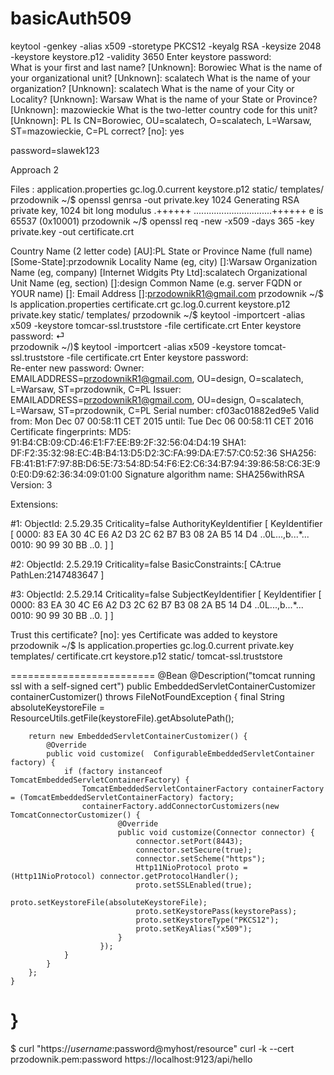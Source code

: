 # basicAuth509



 keytool -genkey -alias x509 -storetype PKCS12 -keyalg RSA -keysize 2048 -keystore keystore.p12 -validity 3650 
Enter keystore password:  
What is your first and last name?
  [Unknown]:  Borowiec
What is the name of your organizational unit?
  [Unknown]:  scalatech
What is the name of your organization?
  [Unknown]:  scalatech
What is the name of your City or Locality?
  [Unknown]:  Warsaw
What is the name of your State or Province?
  [Unknown]:  mazowieckie
What is the two-letter country code for this unit?
  [Unknown]:  PL
Is CN=Borowiec, OU=scalatech, O=scalatech, L=Warsaw, ST=mazowieckie, C=PL correct?
  [no]:  yes

  password=slawek123
  
  
  Approach 2
  
Files :   application.properties  gc.log.0.current  keystore.p12  static/  templates/
przodownik ~/$ openssl genrsa -out private.key 1024
Generating RSA private key, 1024 bit long modulus
.++++++
...............................++++++
e is 65537 (0x10001)
przodownik ~/$ openssl req -new -x509 -days 365 -key private.key -out certificate.crt

Country Name (2 letter code) [AU]:PL
State or Province Name (full name) [Some-State]:przodownik
Locality Name (eg, city) []:Warsaw
Organization Name (eg, company) [Internet Widgits Pty Ltd]:scalatech
Organizational Unit Name (eg, section) []:design
Common Name (e.g. server FQDN or YOUR name) []:
Email Address []:przodownikR1@gmail.com
przodownik ~/$ ls
application.properties  certificate.crt  gc.log.0.current  keystore.p12  private.key  static/  templates/
przodownik ~/$ 
keytool -importcert -alias x509 -keystore tomcar-ssl.truststore -file certificate.crt 
Enter keystore password:  ⏎                 
przodownik ~/)$ 
keytool -importcert -alias x509 -keystore tomcat-ssl.truststore -file certificate.crt 
Enter keystore password:  
Re-enter new password: 
Owner: EMAILADDRESS=przodownikR1@gmail.com, OU=design, O=scalatech, L=Warsaw, ST=przodownik, C=PL
Issuer: EMAILADDRESS=przodownikR1@gmail.com, OU=design, O=scalatech, L=Warsaw, ST=przodownik, C=PL
Serial number: cf03ac01882ed9e5
Valid from: Mon Dec 07 00:58:11 CET 2015 until: Tue Dec 06 00:58:11 CET 2016
Certificate fingerprints:
     MD5:  91:B4:CB:09:CD:46:E1:F7:EE:B9:2F:32:56:04:D4:19
     SHA1: DF:F2:35:32:98:EC:4B:B4:13:D5:D2:3C:FA:99:DA:E7:57:C0:52:36
     SHA256: FB:41:B1:F7:97:8B:D6:5E:73:54:8D:54:F6:E2:C6:34:B7:94:39:86:58:C6:3E:90:E0:D9:62:36:34:09:01:00
     Signature algorithm name: SHA256withRSA
     Version: 3

Extensions: 

#1: ObjectId: 2.5.29.35 Criticality=false
AuthorityKeyIdentifier [
KeyIdentifier [
0000: 83 EA 30 4C E6 A2 D3 2C   62 B7 B3 08 2A B5 14 D4  ..0L...,b...*...
0010: 90 99 30 BB                                        ..0.
]
]

#2: ObjectId: 2.5.29.19 Criticality=false
BasicConstraints:[
  CA:true
  PathLen:2147483647
]

#3: ObjectId: 2.5.29.14 Criticality=false
SubjectKeyIdentifier [
KeyIdentifier [
0000: 83 EA 30 4C E6 A2 D3 2C   62 B7 B3 08 2A B5 14 D4  ..0L...,b...*...
0010: 90 99 30 BB                                        ..0.
]
]

Trust this certificate? [no]:  yes
Certificate was added to keystore
przodownik ~/$ ls
application.properties  gc.log.0.current  private.key  templates/
certificate.crt         keystore.p12      static/      tomcat-ssl.truststore
  
  
  =========================
  @Bean
    @Description("tomcat running ssl with a self-signed cert")
    public EmbeddedServletContainerCustomizer containerCustomizer()  throws FileNotFoundException {
        final String absoluteKeystoreFile = ResourceUtils.getFile(keystoreFile).getAbsolutePath();

        return new EmbeddedServletContainerCustomizer() {
            @Override
            public void customize(  ConfigurableEmbeddedServletContainer factory) {
                if (factory instanceof TomcatEmbeddedServletContainerFactory) {
                    TomcatEmbeddedServletContainerFactory containerFactory = (TomcatEmbeddedServletContainerFactory) factory;
                    containerFactory.addConnectorCustomizers(new TomcatConnectorCustomizer() {
                            @Override
                            public void customize(Connector connector) {
                                connector.setPort(8443);
                                connector.setSecure(true);
                                connector.setScheme("https");
                                Http11NioProtocol proto = (Http11NioProtocol) connector.getProtocolHandler();
                                proto.setSSLEnabled(true);
                                proto.setKeystoreFile(absoluteKeystoreFile);
                                proto.setKeystorePass(keystorePass);
                                proto.setKeystoreType("PKCS12");
                                proto.setKeyAlias("x509");
                            }
                        });
                }
            }
        };
    }
}  
=====================
 $ curl "https://$username:$password@myhost/resource"
 curl -k --cert  przodownik.pem:password https://localhost:9123/api/hello